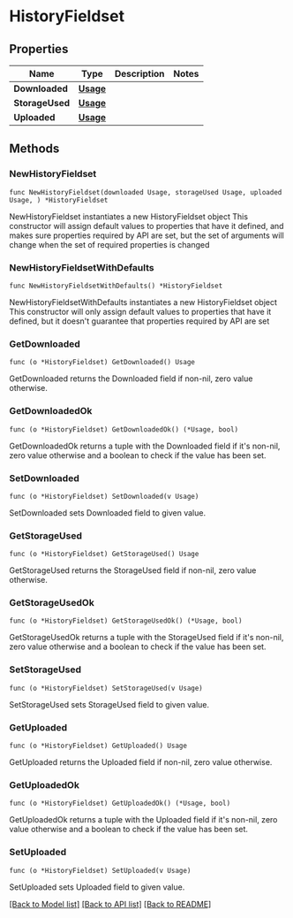 # HistoryFieldset

## Properties

Name | Type | Description | Notes
------------ | ------------- | ------------- | -------------
**Downloaded** | [**Usage**](Usage.md) |  | 
**StorageUsed** | [**Usage**](Usage.md) |  | 
**Uploaded** | [**Usage**](Usage.md) |  | 

## Methods

### NewHistoryFieldset

`func NewHistoryFieldset(downloaded Usage, storageUsed Usage, uploaded Usage, ) *HistoryFieldset`

NewHistoryFieldset instantiates a new HistoryFieldset object
This constructor will assign default values to properties that have it defined,
and makes sure properties required by API are set, but the set of arguments
will change when the set of required properties is changed

### NewHistoryFieldsetWithDefaults

`func NewHistoryFieldsetWithDefaults() *HistoryFieldset`

NewHistoryFieldsetWithDefaults instantiates a new HistoryFieldset object
This constructor will only assign default values to properties that have it defined,
but it doesn't guarantee that properties required by API are set

### GetDownloaded

`func (o *HistoryFieldset) GetDownloaded() Usage`

GetDownloaded returns the Downloaded field if non-nil, zero value otherwise.

### GetDownloadedOk

`func (o *HistoryFieldset) GetDownloadedOk() (*Usage, bool)`

GetDownloadedOk returns a tuple with the Downloaded field if it's non-nil, zero value otherwise
and a boolean to check if the value has been set.

### SetDownloaded

`func (o *HistoryFieldset) SetDownloaded(v Usage)`

SetDownloaded sets Downloaded field to given value.


### GetStorageUsed

`func (o *HistoryFieldset) GetStorageUsed() Usage`

GetStorageUsed returns the StorageUsed field if non-nil, zero value otherwise.

### GetStorageUsedOk

`func (o *HistoryFieldset) GetStorageUsedOk() (*Usage, bool)`

GetStorageUsedOk returns a tuple with the StorageUsed field if it's non-nil, zero value otherwise
and a boolean to check if the value has been set.

### SetStorageUsed

`func (o *HistoryFieldset) SetStorageUsed(v Usage)`

SetStorageUsed sets StorageUsed field to given value.


### GetUploaded

`func (o *HistoryFieldset) GetUploaded() Usage`

GetUploaded returns the Uploaded field if non-nil, zero value otherwise.

### GetUploadedOk

`func (o *HistoryFieldset) GetUploadedOk() (*Usage, bool)`

GetUploadedOk returns a tuple with the Uploaded field if it's non-nil, zero value otherwise
and a boolean to check if the value has been set.

### SetUploaded

`func (o *HistoryFieldset) SetUploaded(v Usage)`

SetUploaded sets Uploaded field to given value.



[[Back to Model list]](../README.md#documentation-for-models) [[Back to API list]](../README.md#documentation-for-api-endpoints) [[Back to README]](../README.md)



